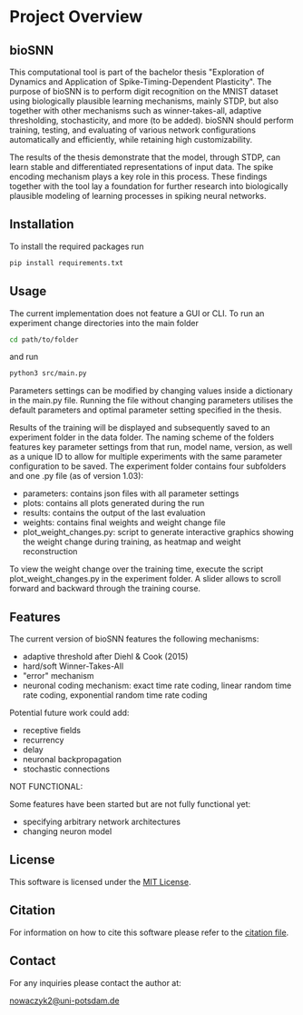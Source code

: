 # Project Overview 

## bioSNN
This computational tool is part of the bachelor thesis "Exploration of Dynamics and Application of Spike-Timing-Dependent Plasticity". The purpose of bioSNN is to perform digit recognition on the MNIST dataset using biologically plausible learning mechanisms, mainly STDP, but also together with other mechanisms such as winner-takes-all, adaptive thresholding, stochasticity, and more (to be added). bioSNN should perform training, testing, and evaluating of various network configurations automatically and efficiently, while retaining high customizability. 

The results of the thesis demonstrate that the model, through STDP, can learn stable and differentiated representations of input data. The spike encoding mechanism plays a key role in this process. These findings together with the tool lay a foundation for further research into biologically plausible modeling of learning processes in spiking neural networks. 

## Installation 

To install the required packages run 

```zsh
pip install requirements.txt
```

## Usage 

The current implementation does not feature a GUI or CLI. To run an experiment change directories into the main folder 
```zsh
cd path/to/folder
```
and run
```zsh
python3 src/main.py
```
Parameters settings can be modified by changing values inside a dictionary in the main.py file. Running the file without changing parameters utilises the default parameters and optimal parameter setting specified in the thesis.

Results of the training will be displayed and subsequently saved to an experiment folder in the data folder. The naming scheme of the folders features key parameter settings from that run, model name, version, as well as a unique ID to allow for multiple experiments with the same parameter configuration to be saved. The experiment folder contains four subfolders and one .py file (as of version 1.03): 
- parameters: contains json files with all parameter settings
- plots: contains all plots generated during the run
- results: contains the output of the last evaluation
- weights: contains final weights and weight change file
- plot_weight_changes.py: script to generate interactive graphics showing the weight change during training, as heatmap and weight reconstruction

To view the weight change over the training time, execute the script plot_weight_changes.py in the experiment folder. A slider allows to scroll forward and backward through the training course. 

## Features 

The current version of bioSNN features the following mechanisms:

- adaptive threshold after Diehl & Cook (2015)
- hard/soft Winner-Takes-All
- "error" mechanism
- neuronal coding mechanism: exact time rate coding, linear random time rate coding, exponential random time rate coding

Potential future work could add:

- receptive fields
- recurrency
- delay
- neuronal backpropagation
- stochastic connections

NOT FUNCTIONAL:

Some features have been started but are not fully functional yet:
- specifying arbitrary network architectures
- changing neuron model

## License 

This software is licensed under the [MIT License](LICENSE).

## Citation 

For information on how to cite this software please refer to the [citation file](CITATION.cff).

## Contact 

For any inquiries please contact the author at:

nowaczyk2@uni-potsdam.de
